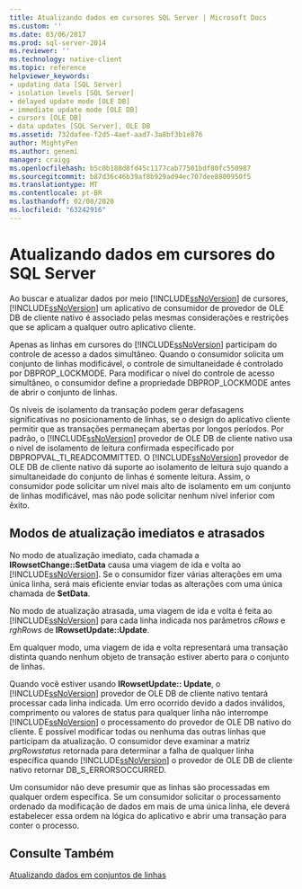 ```yaml
---
title: Atualizando dados em cursores SQL Server | Microsoft Docs
ms.custom: ''
ms.date: 03/06/2017
ms.prod: sql-server-2014
ms.reviewer: ''
ms.technology: native-client
ms.topic: reference
helpviewer_keywords:
- updating data [SQL Server]
- isolation levels [SQL Server]
- delayed update mode [OLE DB]
- immediate update mode [OLE DB]
- cursors [OLE DB]
- data updates [SQL Server], OLE DB
ms.assetid: 732dafee-f2d5-4aef-aad7-3a8bf3b1e876
author: MightyPen
ms.author: genemi
manager: craigg
ms.openlocfilehash: b5c0b188d8fd45c1177cab77501bdf80fc550987
ms.sourcegitcommit: b87d36c46b39af8b929ad94ec707dee8800950f5
ms.translationtype: MT
ms.contentlocale: pt-BR
ms.lasthandoff: 02/08/2020
ms.locfileid: "63242916"
---
```

# <a name="updating-data-in-sql-server-cursors"></a>Atualizando dados em cursores do SQL Server
  Ao buscar e atualizar dados por meio [!INCLUDE[ssNoVersion](../../includes/ssnoversion-md.md)] de cursores, [!INCLUDE[ssNoVersion](../../includes/ssnoversion-md.md)] um aplicativo de consumidor de provedor de OLE DB de cliente nativo é associado pelas mesmas considerações e restrições que se aplicam a qualquer outro aplicativo cliente.  
  
 Apenas as linhas em cursores do [!INCLUDE[ssNoVersion](../../includes/ssnoversion-md.md)] participam do controle de acesso a dados simultâneo. Quando o consumidor solicita um conjunto de linhas modificável, o controle de simultaneidade é controlado por DBPROP_LOCKMODE. Para modificar o nível do controle de acesso simultâneo, o consumidor define a propriedade DBPROP_LOCKMODE antes de abrir o conjunto de linhas.  
  
 Os níveis de isolamento da transação podem gerar defasagens significativas no posicionamento de linhas, se o design do aplicativo cliente permitir que as transações permaneçam abertas por longos períodos. Por padrão, o [!INCLUDE[ssNoVersion](../../includes/ssnoversion-md.md)] provedor de OLE DB de cliente nativo usa o nível de isolamento de leitura confirmada especificado por DBPROPVAL_TI_READCOMMITTED. O [!INCLUDE[ssNoVersion](../../includes/ssnoversion-md.md)] provedor de OLE DB de cliente nativo dá suporte ao isolamento de leitura sujo quando a simultaneidade do conjunto de linhas é somente leitura. Assim, o consumidor pode solicitar um nível mais alto de isolamento em um conjunto de linhas modificável, mas não pode solicitar nenhum nível inferior com êxito.  
  
## <a name="immediate-and-delayed-update-modes"></a>Modos de atualização imediatos e atrasados  
 No modo de atualização imediato, cada chamada a **IRowsetChange::SetData** causa uma viagem de ida e volta ao [!INCLUDE[ssNoVersion](../../includes/ssnoversion-md.md)]. Se o consumidor fizer várias alterações em uma única linha, será mais eficiente enviar todas as alterações com uma única chamada de **SetData**.  
  
 No modo de atualização atrasada, uma viagem de ida e volta é feita ao [!INCLUDE[ssNoVersion](../../includes/ssnoversion-md.md)] para cada linha indicada nos parâmetros *cRows* e *rghRows* de **IRowsetUpdate::Update**.  
  
 Em qualquer modo, uma viagem de ida e volta representará uma transação distinta quando nenhum objeto de transação estiver aberto para o conjunto de linhas.  
  
 Quando você estiver usando **IRowsetUpdate:: Update**, o [!INCLUDE[ssNoVersion](../../includes/ssnoversion-md.md)] provedor de OLE DB de cliente nativo tentará processar cada linha indicada. Um erro ocorrido devido a dados inválidos, comprimento ou valores de status para qualquer linha não interrompe [!INCLUDE[ssNoVersion](../../includes/ssnoversion-md.md)] o processamento do provedor de OLE DB nativo do cliente. É possível modificar todas ou nenhuma das outras linhas que participam da atualização. O consumidor deve examinar a matriz *prgRowstatus* retornada para determinar a falha de qualquer linha específica quando [!INCLUDE[ssNoVersion](../../includes/ssnoversion-md.md)] o provedor de OLE DB de cliente nativo retornar DB_S_ERRORSOCCURRED.  
  
 Um consumidor não deve presumir que as linhas são processadas em qualquer ordem específica. Se um consumidor solicitar o processamento ordenado da modificação de dados em mais de uma única linha, ele deverá estabelecer essa ordem na lógica do aplicativo e abrir uma transação para conter o processo.  
  
## <a name="see-also"></a>Consulte Também  
 [Atualizando dados em conjuntos de linhas](updating-data-in-rowsets.md)  
  
  
